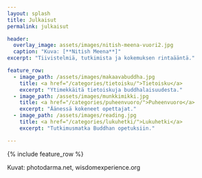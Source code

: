```yaml
---
layout: splash
title: Julkaisut
permalink: julkaisut

header:
  overlay_image: assets/images/nitish-meena-vuori2.jpg
  caption: "Kuva: [**Nitish Meena**]"
excerpt: "Tiivistelmiä, tutkimista ja kokemuksen rintaääntä."

feature_row:
  - image_path: /assets/images/makaavabuddha.jpg
    title: <a href="/categories/tietoisku/">Tietoisku</a>
    excerpt: "Ytimekkäitä tietoiskuja buddhalaisuudesta."
  - image_path: /assets/images/munkkimikki.jpg
    title: <a href="/categories/puheenvuoro/">Puheenvuoro</a>
    excerpt: "Äänessä kokeneet opettajat."
  - image_path: /assets/images/reading.jpg
    title: <a href="/categories/lukuhetki/">Lukuhetki</a>
    excerpt: "Tutkimusmatka Buddhan opetuksiin."

---
```


{% include feature_row %}

Kuvat: photodarma.net, wisdomexperience.org
